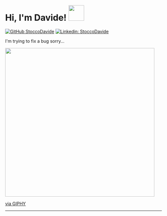 <h1> Hi, I'm Davide! <img src="https://media.giphy.com/media/WUlplcMpOCEmTGBtBW/giphy.gif" width="50"> </h1>


[![GitHub StoccoDavide](https://img.shields.io/github/followers/stoccodavide?label=follow&style=social)](https://github.com/StoccoDavide)
[![Linkedin: StoccoDavide](https://img.shields.io/badge/-StoccoDavide-blue?style=flat-square&logo=Linkedin&logoColor=white&link=https://www.linkedin.com/in/stoccoavide/)](https://www.linkedin.com/in/StoccoDavide/)

<p>I'm trying to fix a bug sorry...</p>

<img src="https://giphy.com/embed/8vQSQ3cNXuDGof" width="480" height="480" /><p><a href="https://giphy.com/gifs/cat-moment-remember-8vQSQ3cNXuDGo">via GIPHY</a></p>

---
